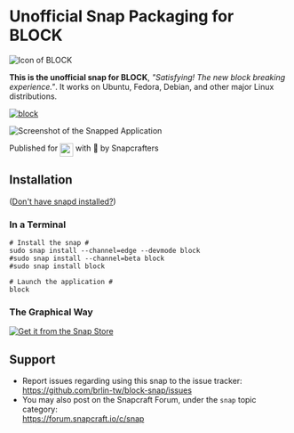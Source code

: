 # Unofficial Snap Packaging for BLOCK
<!--
	Use the Staticaly service for easy access to in-repo pictures:
	https://www.staticaly.com/
-->
![Icon of BLOCK](https://cdn.statically.io/gh/brlin-tw/block-snap/88a2b143/snap/gui/block.256px.png "Icon of BLOCK")

**This is the unofficial snap for BLOCK**, *"Satisfying!  The new block breaking experience."*. It works on Ubuntu, Fedora, Debian, and other major Linux distributions.

[![block](https://snapcraft.io/block/badge.svg)](https://snapcraft.io/block)

![Screenshot of the Snapped Application](https://cdn.statically.io/gh/brlin-tw/block-snap/88a2b143/snap/local/screenshots/main-view.png "Screenshot of the Snapped Application")

Published for <img src="http://anything.codes/slack-emoji-for-techies/emoji/tux.png" align="top" width="24" /> with 💝 by Snapcrafters

## Installation
([Don't have snapd installed?](https://snapcraft.io/docs/core/install))

### In a Terminal
    # Install the snap #
    sudo snap install --channel=edge --devmode block
    #sudo snap install --channel=beta block
    #sudo snap install block
    
    # Launch the application #
    block

### The Graphical Way
[![Get it from the Snap Store](https://snapcraft.io/static/images/badges/en/snap-store-black.svg)](https://snapcraft.io/block)

<!-- Uncomment when you have test results
## What is Working
* [A list of functionallities that are verified working]

## What is NOT Working...yet 
Check out the [issue tracker](https://github.com/brlin-tw/block-snap/issues) for known issues.
-->

## Support
* Report issues regarding using this snap to the issue tracker:  
  <https://github.com/brlin-tw/block-snap/issues>
* You may also post on the Snapcraft Forum, under the `snap` topic category:  
  <https://forum.snapcraft.io/c/snap>
